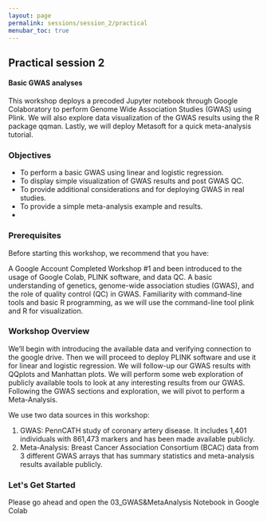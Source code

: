 ```yaml
---
layout: page
permalink: sessions/session_2/practical
menubar_toc: true
---
```


<script link="{{ site.baseurl }}/assets/js/vanilla-back-to-top.min.js"></script>
<script>addBackToTop()</script
<script src="{{ site.baseurl }}/assets/js/copyCodeSnippet.js" defer></script>
<script src="{{ site.baseurl }}/assets/js/copyCodeBlock.js" defer></script>

## Practical session 2
#### Basic GWAS analyses

This workshop deploys a precoded Jupyter notebook through Google Colaboratory to perform Genome Wide Association Studies (GWAS) using Plink. We will also explore data visualization of the GWAS results using the R package qqman. Lastly, we will deploy Metasoft for a quick meta-analysis tutorial.  

### Objectives
- To perform a basic GWAS using linear and logistic regression.
- To display simple visualization of GWAS results and post GWAS QC.
- To provide additional considerations and for deploying GWAS in real studies.
- To provide a simple meta-analysis example and results.
- 
### Prerequisites
Before starting this workshop, we recommend that you have:

A Google Account
Completed Workshop #1 and been introduced to the usage of Google Colab, PLINK software, and data QC.
A basic understanding of genetics, genome-wide association studies (GWAS), and the role of quality control (QC) in GWAS.
Familiarity with command-line tools and basic R programming, as we will use the command-line tool plink and R for visualization.

### Workshop Overview
We’ll begin with introducing the available data and verifying connection to the google drive. Then we will proceed to deploy PLINK software and use it for linear and logistic regression. We will follow-up our GWAS results with QQplots and Manhattan plots.  We will perform some web exploration of publicly available tools to look at any interesting results from our GWAS.  Following the GWAS sections and exploration, we will pivot to perform a Meta-Analysis.

We use two data sources in this workshop:
1) GWAS: PennCATH study of coronary artery disease. It includes 1,401 individuals with 861,473 markers and has been made available publicly.
2) Meta-Analysis: Breast Cancer Association Consortium (BCAC) data from 3 different GWAS arrays that has summary statistics and meta-analysis results available publicly. 

### Let's Get Started
Please go ahead and open the 03_GWAS&MetaAnalysis Notebook in Google Colab
